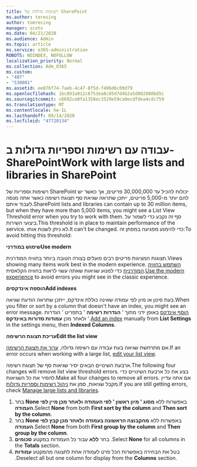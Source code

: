 ```yaml
---
title: רשימות גדולות של SharePoint
ms.author: toresing
author: tomresing
manager: scotv
ms.date: 04/21/2020
ms.audience: Admin
ms.topic: article
ms.service: o365-administration
ROBOTS: NOINDEX, NOFOLLOW
localization_priority: Normal
ms.collection: Adm_O365
ms.custom:
- "407"
- "530001"
ms.assetid: ee07bf74-7aeb-4c47-8f5d-f496d6c09d79
ms.openlocfilehash: 1bc891a912c6753ea6c85d7d4b2a5d802080bd5c
ms.sourcegitcommit: c6692ce0fa1358ec3529e59ca0ecdfdea4cdc759
ms.translationtype: MT
ms.contentlocale: he-IL
ms.lasthandoff: 09/14/2020
ms.locfileid: "47720134"
---
```

# <a name="work-with-large-lists-and-libraries-in-sharepoint"></a><span data-ttu-id="23f18-102">עבודה עם רשימות וספריות גדולות ב-SharePoint</span><span class="sxs-lookup"><span data-stu-id="23f18-102">Work with large lists and libraries in SharePoint</span></span>

<span data-ttu-id="23f18-103">רשימות וספריות של SharePoint יכולות להכיל עד 30,000,000 פריטים, אך כאשר יש להם יותר מ-5,000 פריטים, ייתכן שתראה שגיאת סף תצוגת רשימה כאשר אתה מנסה לעבוד איתם.</span><span class="sxs-lookup"><span data-stu-id="23f18-103">SharePoint lists and libraries can contain up to 30 million items, but when they have more than 5,000 items, you might see a List View Threshold error when you try to work with them.</span></span> <span data-ttu-id="23f18-104">סף זה נקבע כדי לשמור על ביצועי השירות.</span><span class="sxs-lookup"><span data-stu-id="23f18-104">This threshold is in place to maintain performance of the service.</span></span> <span data-ttu-id="23f18-105">לא ניתן לשנות אותו.</span><span class="sxs-lookup"><span data-stu-id="23f18-105">It can't be changed.</span></span> <span data-ttu-id="23f18-106">כדי להימנע מפגיעה במפתן זה:</span><span class="sxs-lookup"><span data-stu-id="23f18-106">To avoid hitting this threshold:</span></span>

<span data-ttu-id="23f18-107">**שימוש במודרני**</span><span class="sxs-lookup"><span data-stu-id="23f18-107">**Use modern**</span></span>

<span data-ttu-id="23f18-108">תצוגות המציגות פריטים רבים פועלים בצורה הטובה ביותר בחוויה המודרנית.</span><span class="sxs-lookup"><span data-stu-id="23f18-108">Views showing many items work best in the modern experience.</span></span> <span data-ttu-id="23f18-109">[השתמש בחוויה המודרנית](https://support.office.com/article/66dac24b-4177-4775-bf50-3d267318caa9) כדי למנוע שגיאות שאתה עשוי לראות בחוויה הקלאסית.</span><span class="sxs-lookup"><span data-stu-id="23f18-109">[Use the modern experience](https://support.office.com/article/66dac24b-4177-4775-bf50-3d267318caa9) to avoid errors you might see in the classic experience.</span></span>

<span data-ttu-id="23f18-110">**הוספת אינדקסים**</span><span class="sxs-lookup"><span data-stu-id="23f18-110">**Add indexes**</span></span>

<span data-ttu-id="23f18-111">בעת סינון או מיון לפי עמודה שאינה כוללת אינדקס, ייתכן שתראה הודעת שגיאה.</span><span class="sxs-lookup"><span data-stu-id="23f18-111">When you filter or sort by a column that doesn't have an index, you might see an error message.</span></span> <span data-ttu-id="23f18-112">[הוסף אינדקס](https://support.office.com/article/f3f00554-b7dc-44d1-a2ed-d477eac463b0) באופן ידני מתוך ' **הגדרות רשימה** ' בתפריט ' הגדרות ' ולאחר מכן **עמודות סדורות באינדקס**.</span><span class="sxs-lookup"><span data-stu-id="23f18-112">[Add an index](https://support.office.com/article/f3f00554-b7dc-44d1-a2ed-d477eac463b0) manually from **List Settings** in the settings menu, then **Indexed Columns**.</span></span>

<span data-ttu-id="23f18-113">**עריכת תצוגת הרשימה**</span><span class="sxs-lookup"><span data-stu-id="23f18-113">**Edit the list view**</span></span>

<span data-ttu-id="23f18-114">אם מתרחשת שגיאה בעת עבודה עם רשימה גדולה, [ערוך את תצוגת הרשימה](https://support.office.com/article/15916903-e79a-423f-b4e2-02d37e1ff372).</span><span class="sxs-lookup"><span data-stu-id="23f18-114">If an error occurs when working with a large list, [edit your list view](https://support.office.com/article/15916903-e79a-423f-b4e2-02d37e1ff372).</span></span>

<span data-ttu-id="23f18-115">ארבעת השינויים הבאים יסיר שגיאות סף של תצוגת רשימה.</span><span class="sxs-lookup"><span data-stu-id="23f18-115">The following four changes will remove list view threshold errors.</span></span> <span data-ttu-id="23f18-116">בצע את כל ארבעת השינויים כדי להסיר את כל השגיאות.</span><span class="sxs-lookup"><span data-stu-id="23f18-116">Make all four changes to remove all errors.</span></span> <span data-ttu-id="23f18-117">אם אתה עדיין מקבל שגיאות, סמן את [ניהול רשימות וספריות גדולות](https://support.office.com/article/B8588DAE-9387-48C2-9248-C24122F07C59).</span><span class="sxs-lookup"><span data-stu-id="23f18-117">If you are still getting errors, check [Manage large lists and libraries](https://support.office.com/article/B8588DAE-9387-48C2-9248-C24122F07C59).</span></span>

1. <span data-ttu-id="23f18-118">בחר **None** באפשרות ללא **מסוג ' מיון ראשון ' לפי העמודה** **ולאחר מכן מיין לפי העמודה**.</span><span class="sxs-lookup"><span data-stu-id="23f18-118">Select **None** from both **First sort by the column** and **Then sort by the column**.</span></span>
2. <span data-ttu-id="23f18-119">בחר **None** באפשרות ללא **מהקבוצה הראשונה בעמודה** **ולאחר מכן קבץ לפי העמודה**.</span><span class="sxs-lookup"><span data-stu-id="23f18-119">Select **None** from both **First group by the column** and **Then group by the column**.</span></span>
3. <span data-ttu-id="23f18-120">בחר **ללא** עבור כל העמודות במקטע **סכומים** .</span><span class="sxs-lookup"><span data-stu-id="23f18-120">Select **None** for all columns in the **Totals** section.</span></span>
4. <span data-ttu-id="23f18-121">בטל את הבחירה באפשרות הכל פרט לעמודה אחת לתצוגה מהמקטע **עמודות** .</span><span class="sxs-lookup"><span data-stu-id="23f18-121">Deselect all but one column for display from the **Columns** section.</span></span>

